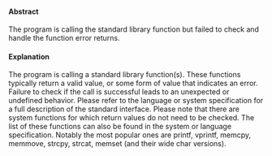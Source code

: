 #### Abstract
The program is calling the standard library function but failed to check and handle the function error returns.

#### Explanation
The program is calling a standard library function(s). These functions typically return a valid value, or some form of value that indicates an error. Failure to check if the call is successful leads to an unexpected or undefined behavior. Please refer to the language or system specification for a full description of the standard interface. Please note that there are system functions for which return values do not need to be checked. The list of these functions can also be found in the system or language specification. Notably the most popular ones are printf, vprintf, memcpy, memmove, strcpy, strcat, memset (and their wide char versions).
